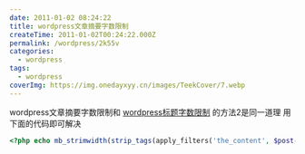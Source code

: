 ```yaml
---
date: 2011-01-02 08:24:22
title: wordpress文章摘要字数限制
createTime: 2011-01-02T00:24:22.000Z
permalink: /wordpress/2k55v
categories:
  - wordpress
tags:
  - wordpress
coverImg: https://img.onedayxyy.cn/images/TeekCover/7.webp
---
```


wordpress文章摘要字数限制和 [wordpress标题字数限制](http://www.chiplayout.net/?p=467) 的方法2是同一道理 用下面的代码即可解决  
    
```php
<?php echo mb_strimwidth(strip_tags(apply_filters('the_content', $post->post_content)), 0, 470,"......"); ?>
```   
   
